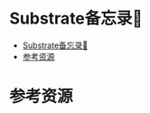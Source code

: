 # Substrate备忘录📕

<!--ts-->
* [Substrate备忘录<g-emoji class="g-emoji" alias="closed_book" fallback-src="https://github.githubassets.com/images/icons/emoji/unicode/1f4d5.png">📕</g-emoji>](#substrate备忘录)
* [参考资源](#参考资源)

<!-- Created by https://github.com/ekalinin/github-markdown-toc -->
<!-- Added by: runner, at: Sat Jul 23 13:01:31 UTC 2022 -->

<!--te-->

# 参考资源